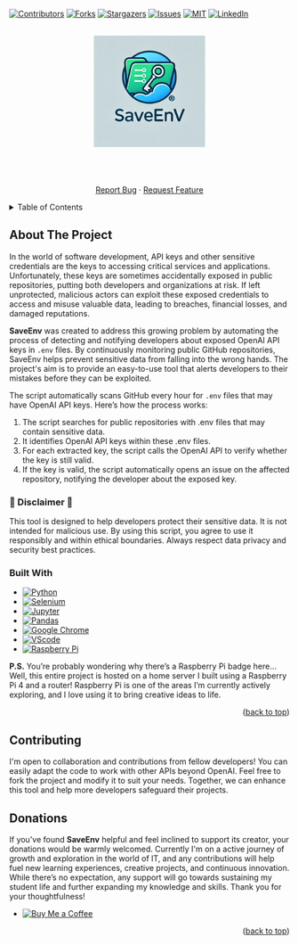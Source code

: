 <!-- Improved compatibility of back to top link: See: https://github.com/othneildrew/Best-README-Template/pull/73 -->
<a name="readme-top"></a>

[![Contributors][contributors-shield]][contributors-url]
[![Forks][forks-shield]][forks-url]
[![Stargazers][stars-shield]][stars-url]
[![Issues][issues-shield]][issues-url]
[![MIT][license-shield]][license-url]
[![LinkedIn][linkedin-shield]][linkedin-url]


<!-- PROJECT LOGO -->
<br />
<div align="center">
  <a href="https://github.com/othneildrew/Best-README-Template">
    <img src="images/logo.png" alt="Logo" width="200" height="200">
  </a>

  <p align="center">
    <br />
    <br />
    <br />
    <a href="https://github.com/cprite/save-env/issues">Report Bug</a>
    ·
    <a href="https://github.com/cprite/save-env/issues">Request Feature</a>
  </p>
</div>



<!-- TABLE OF CONTENTS -->
<details>
  <summary>Table of Contents</summary>
  <ol>
    <li>
      <a href="#about-the-project">About The Project</a>
      <ul>
        <li><a href="#disclaimer">[!] Disclaimer</a></li>
        <li><a href="#built-with">Built With</a></li>
      </ul>
    </li>
    <li>
      <a href="#contributing">Contributing</a>
    </li>
    <li><a href="#donations">Donations</a>
    </li>
  </ol>
</details>



<!-- ABOUT THE PROJECT -->
## About The Project

In the world of software development, API keys and other sensitive credentials are the keys to accessing critical services and applications. Unfortunately, these keys are sometimes accidentally exposed in public repositories, putting both developers and organizations at risk. If left unprotected, malicious actors can exploit these exposed credentials to access and misuse valuable data, leading to breaches, financial losses, and damaged reputations.

**SaveEnv** was created to address this growing problem by automating the process of detecting and notifying developers about exposed OpenAI API keys in ```.env``` files. By continuously monitoring public GitHub repositories, SaveEnv helps prevent sensitive data from falling into the wrong hands. The project's aim is to provide an easy-to-use tool that alerts developers to their mistakes before they can be exploited.

The script automatically scans GitHub every hour for ```.env``` files that may have OpenAI API keys. Here’s how the process works:

1. The script searches for public repositories with .env files that may contain sensitive data.
2. It identifies OpenAI API keys within these .env files.
3. For each extracted key, the script calls the OpenAI API to verify whether the key is still valid.
4. If the key is valid, the script automatically opens an issue on the affected repository, notifying the developer about the exposed key.

<!-- If you’re interested in monitoring the results of scanning hundreds of repositories daily, you can easily do so through my [custom-designed Telegram chat bot](https://t.me/save_env_bot). The results not only keep you informed about potential issues but can also serve as a motivating reminder to prioritize security in your own projects. !-->


### 🛑 Disclaimer 🛑
This tool is designed to help developers protect their sensitive data. It is not intended for malicious use. By using this script, you agree to use it responsibly and within ethical boundaries. Always respect data privacy and security best practices.

### Built With

* [![Python](https://img.shields.io/badge/Python-FFD43B?style=for-the-badge&logo=python&logoColor=blue)](https://www.python.org)
* [![Selenium](https://img.shields.io/badge/Selenium-43B02A?style=for-the-badge&logo=Selenium&logoColor=white)](https://www.selenium.dev/)
* [![Jupyter](https://img.shields.io/badge/Jupyter-F37626.svg?&style=for-the-badge&logo=Jupyter&logoColor=white)](https://jupyterlab.readthedocs.io/en/stable)
* [![Pandas](https://img.shields.io/badge/Pandas-2C2D72?style=for-the-badge&logo=pandas&logoColor=white)](https://pandas.pydata.org/)
* [![Google Chrome](https://img.shields.io/badge/Google_chrome-4285F4?style=for-the-badge&logo=Google-chrome&logoColor=white)](https://www.google.com/chrome/)
* [![VScode](https://img.shields.io/badge/VSCode-0078D4?style=for-the-badge&logo=visual%20studio%20code&logoColor=white)](https://code.visualstudio.com/)
* [![Raspberry Pi](https://img.shields.io/badge/Raspberry%20Pi-A22846?style=for-the-badge&logo=Raspberry%20Pi&logoColor=white)](https://www.raspberrypi.com/products/raspberry-pi-4-model-b/)

**P.S.** You’re probably wondering why there’s a Raspberry Pi badge here… Well, this entire project is hosted on a home server I built using a Raspberry Pi 4 and a router! Raspberry Pi is one of the areas I’m currently actively exploring, and I love using it to bring creative ideas to life.

<p align="right">(<a href="#readme-top">back to top</a>)</p>


<!-- CONTRIBUTING -->
## Contributing

I'm open to collaboration and contributions from fellow developers! You can easily adapt the code to work with other APIs beyond OpenAI. Feel free to fork the project and modify it to suit your needs. Together, we can enhance this tool and help more developers safeguard their projects.


<!-- DONATIONS -->
## Donations

If you've found **SaveEnv** helpful and feel inclined to support its creator, your donations would be warmly welcomed. Currently I'm on a active journey of growth and exploration in the world of IT, and any contributions will help fuel new learning experiences, creative projects, and continuous innovation. While there’s no expectation, any support will go towards sustaining my student life and further expanding my knowledge and skills. Thank you for your thoughtfulness!
* [![Buy Me a Coffee](https://img.shields.io/badge/Buy_Me_A_Coffee-FFDD00?style=for-the-badge&logo=buy-me-a-coffee&logoColor=black)](buymeacoffee.com/cprite)

<p align="right">(<a href="#readme-top">back to top</a>)</p>

<!-- MARKDOWN LINKS & IMAGES -->
<!-- https://www.markdownguide.org/basic-syntax/#reference-style-links -->
[contributors-shield]: https://img.shields.io/github/contributors/cprite/save-env.svg?style=for-the-badge
[contributors-url]: https://github.com/cprite/save-env/graphs/contributors
[forks-shield]: https://img.shields.io/github/forks/cprite/save-env.svg?style=for-the-badge
[forks-url]: https://github.com/cprite/save-env/network/members
[stars-shield]: https://img.shields.io/github/stars/cprite/save-env.svg?style=for-the-badge
[stars-url]: https://github.com/cprite/save-env/stargazers
[issues-shield]: https://img.shields.io/github/issues/cprite/save-env.svg?style=for-the-badge
[issues-url]: https://github.com/cprite/save-env/issues
[license-shield]: https://img.shields.io/github/license/cprite/save-env.svg?style=for-the-badge
[license-url]: https://github.com/cprite/save-env/blob/master/LICENSE
[linkedin-shield]: https://img.shields.io/badge/-LinkedIn-black.svg?style=for-the-badge&logo=linkedin&colorB=555
[linkedin-url]: https://linkedin.com/in/niknmirosh
